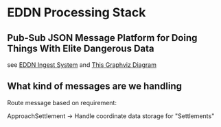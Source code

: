 # EDDN Processing Stack

## Pub-Sub JSON Message Platform for Doing Things With Elite Dangerous Data

see [EDDN Ingest System](doc/EDDN%20Ingest%20System.md)
and [This Graphviz Diagram](doc/EDDN_processing_flow.gv)

## What kind of messages are we handling

Route message based on requirement:

ApproachSettlement -> Handle coordinate data storage for "Settlements"
